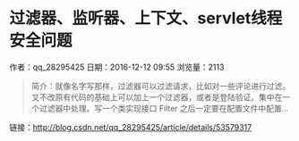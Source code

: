 # 过滤器、监听器、上下文、servlet线程安全问题
作者：qq_28295425
日期：2016-12-12 09:55
浏览量：2113
> 简介：就像名字写那样，过滤器可以过滤请求，比如对一些评论进行过滤。又不改原有代码的基础上可以加上一个过滤器，或者是登陆验证。集中在一个过滤器中处理。写一个类实现接口 Filter 之后一定要在配置文件中配置...

 链接：http://blog.csdn.net/qq_28295425/article/details/53579317
